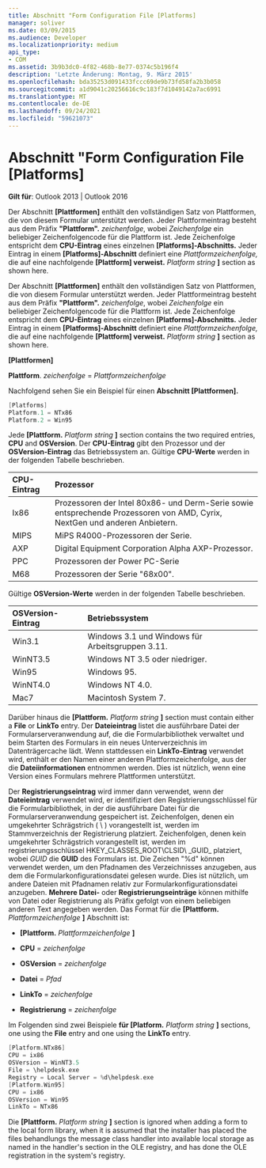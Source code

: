 ```yaml
---
title: Abschnitt "Form Configuration File [Platforms]
manager: soliver
ms.date: 03/09/2015
ms.audience: Developer
ms.localizationpriority: medium
api_type:
- COM
ms.assetid: 3b9b3dc0-4f82-468b-8e77-0374c5b196f4
description: 'Letzte Änderung: Montag, 9. März 2015'
ms.openlocfilehash: bda35253d091433fccc69de9b73fd58fa2b3b058
ms.sourcegitcommit: a1d9041c20256616c9c183f7d1049142a7ac6991
ms.translationtype: MT
ms.contentlocale: de-DE
ms.lasthandoff: 09/24/2021
ms.locfileid: "59621073"
---
```

# <a name="form-configuration-file-platforms-section"></a>Abschnitt "Form Configuration File [Platforms]

**Gilt für**: Outlook 2013 | Outlook 2016 
  
Der Abschnitt **[Plattformen]** enthält den vollständigen Satz von Plattformen, die von diesem Formular unterstützt werden. Jeder Plattformeintrag besteht aus dem Präfix **"Plattform".** _zeichenfolge_, wobei  _Zeichenfolge_ ein beliebiger Zeichenfolgencode für die Plattform ist. Jede Zeichenfolge entspricht dem **CPU-Eintrag** eines einzelnen **[Platforms]-Abschnitts.** Jeder Eintrag in einem **[Platforms]-Abschnitt** definiert eine  _Plattformzeichenfolge,_ die auf eine nachfolgende **[Plattform] verweist.** _Platform string_ **]** section as shown here. 
  
Der Abschnitt **[Plattformen]** enthält den vollständigen Satz von Plattformen, die von diesem Formular unterstützt werden. Jeder Plattformeintrag besteht aus dem Präfix **"Plattform".** _zeichenfolge_, wobei  _Zeichenfolge_ ein beliebiger Zeichenfolgencode für die Plattform ist. Jede Zeichenfolge entspricht dem **CPU-Eintrag** eines einzelnen **[Platforms]-Abschnitts.** Jeder Eintrag in einem **[Platforms]-Abschnitt** definiert eine  _Plattformzeichenfolge,_ die auf eine nachfolgende **[Plattform] verweist.** _Platform string_ **]** section as shown here. 
  
**[Plattformen]**
  
**Plattform**. _zeichenfolge_  =   _Plattformzeichenfolge_
  
Nachfolgend sehen Sie ein Beispiel für einen **Abschnitt [Plattformen].** 
  
```cpp
[Platforms]
Platform.1 = NTx86
Platform.2 = Win95

```

Jede **[Plattform.** _Platform string_ **]** section contains the two required entries, **CPU** and **OSVersion**. Der **CPU-Eintrag** gibt den Prozessor und der **OSVersion-Eintrag** das Betriebssystem an. Gültige **CPU-Werte** werden in der folgenden Tabelle beschrieben. 
  
|**CPU-Eintrag**|**Prozessor**|
|:-----|:-----|
|Ix86  <br/> |Prozessoren der Intel 80x86- und Derm-Serie sowie entsprechende Prozessoren von AMD, Cyrix, NextGen und anderen Anbietern.  <br/> |
|MIPS  <br/> |MiPS R4000-Prozessoren der Serie.  <br/> |
|AXP  <br/> |Digital Equipment Corporation Alpha AXP-Prozessor.  <br/> |
|PPC  <br/> |Prozessoren der Power PC-Serie  <br/> |
|M68  <br/> |Prozessoren der Serie "68x00".  <br/> |
   
Gültige **OSVersion-Werte** werden in der folgenden Tabelle beschrieben. 
  
|**OSVersion-Eintrag**|**Betriebssystem**|
|:-----|:-----|
|Win3.1  <br/> |Windows 3.1 und Windows für Arbeitsgruppen 3.11.  <br/> |
|WinNT3.5  <br/> |Windows NT 3.5 oder niedriger.  <br/> |
|Win95  <br/> |Windows 95.  <br/> |
|WinNT4.0  <br/> |Windows NT 4.0.  <br/> |
|Mac7  <br/> |Macintosh System 7.  <br/> |
   
Darüber hinaus die **[Plattform.** _Platform string_ **]** section must contain either a **File** or **LinkTo** entry. Der **Dateieintrag** listet die ausführbare Datei der Formularserveranwendung auf, die die Formularbibliothek verwaltet und beim Starten des Formulars in ein neues Unterverzeichnis im Datenträgercache lädt. Wenn stattdessen ein **LinkTo-Eintrag** verwendet wird, enthält er den Namen einer anderen Plattformzeichenfolge, aus der die **Dateiinformationen** entnommen werden. Dies ist nützlich, wenn eine Version eines Formulars mehrere Plattformen unterstützt. 
  
Der **Registrierungseintrag** wird immer dann verwendet, wenn der **Dateieintrag** verwendet wird, er identifiziert den Registrierungsschlüssel für die Formularbibliothek, in der die ausführbare Datei für die Formularserveranwendung gespeichert ist. Zeichenfolgen, denen ein umgekehrter Schrägstrich ( \ ) vorangestellt ist, werden im Stammverzeichnis der Registrierung platziert. Zeichenfolgen, denen kein umgekehrter Schrägstrich vorangestellt ist, werden im registrierungsschlüssel HKEY_CLASSES_ROOT\CLSID\  _GUID\_ platziert, wobei  _GUID_ die **GUID** des Formulars ist. Die Zeichen "%d" können verwendet werden, um den Pfadnamen des Verzeichnisses anzugeben, aus dem die Formularkonfigurationsdatei gelesen wurde. Dies ist nützlich, um andere Dateien mit Pfadnamen relativ zur Formularkonfigurationsdatei anzugeben. **Mehrere Datei-** oder **Registrierungseinträge** können mithilfe von Datei oder Registrierung als Präfix gefolgt von einem beliebigen anderen Text angegeben werden. Das Format für die **[Plattform.** _Plattformzeichenfolge_ **]** Abschnitt ist: 
  
- **[Plattform.** _Plattformzeichenfolge_ **]**
    
- **CPU**  =   _zeichenfolge_
    
- **OSVersion**  =   _zeichenfolge_
    
- **Datei**  =   _Pfad_
    
- **LinkTo**  =   _zeichenfolge_
    
- **Registrierung**  =   _zeichenfolge_
  
Im Folgenden sind zwei Beispiele **für [Platform.** _Platform string_ **]** sections, one using the **File** entry and one using the **LinkTo** entry. 
  
```cpp
[Platform.NTx86]
CPU = ix86
OSVersion = WinNT3.5
File = \helpdesk.exe
Registry = Local Server = %d\helpdesk.exe
[Platform.Win95]
CPU = ix86
OSVersion = Win95
LinkTo = NTx86

```

Die **[Plattform.** _Platform string_ **]** section is ignored when adding a form to the local form library, when it is assumed that the installer has placed the files behandlungs the message class handler into available local storage as named in the handler's section in the OLE registry, and has done the OLE registration in the system's registry. 
  

